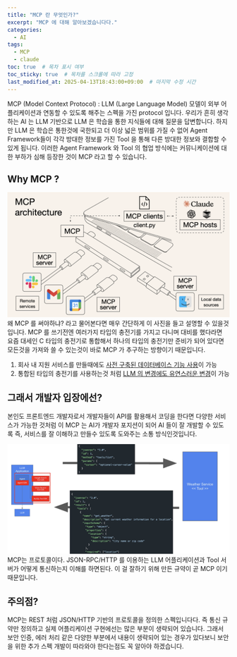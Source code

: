 ```yaml
---
title: "MCP 란 무엇인가?"
excerpt: "MCP 에 대해 알아보겠습니다다."
categories:
  - AI
tags:
  - MCP
  - claude
toc: true  # 목차 표시 여부
toc_sticky: true  # 목차를 스크롤에 따라 고정
last_modified_at: 2025-04-13T18:43:00+09:00  # 마지막 수정 시간
---
```


MCP (Model Context Protocol) : LLM (Large Language Model) 모델이 외부 어플리케이션과 연동할 수 있도록 해주는 스펙을 가진 protocol 입니다.
우리가 흔히 생각하는 AI 는 LLM 기반으로 LLM 은 학습을 통한 지식들에 대해 질문을 답변합니다. 
하지만 LLM 은 학습은 통한것에 국한되고 더 이상 넓은 범위를 가질 수 없어 Agent Framework들이 각각 방대한 정보를 가진 Tool 을 통해 다른 방대한 정보와 결합할 수 있게 됩니다.
이러한 Agent Framework 와 Tool 의 협업 방식에는 커뮤니케이션에 대한 부하가 심해 등장한 것이 MCP 라고 할 수 있습니다.

## Why MCP ?
 ![whatisMCP](/assets/images/what-is-mcp.png)
 왜 MCP 를 써야하냐? 라고 물어본다면 매우 간단하게 이 사진을 들고 설명할 수 있을것입니다.
 MCP 를 쓰기전엔 여러가지 타입의 충전기를 가지고 다니며 대비를 했다라면 요즘 대세인 C 타입의 충전기로 통합해서 하나의 타입의 충전기만 준비가 되어 있다면 모든것을 가져와 쓸 수 있는것이 바로 MCP 가 추구하는 방향이기 때문입니다.

  1. 회사 내 지원 서비스를 만들때에도 <u>사전 구축된 데이터베이스 기능 사용</u>이 가능
  2. 통합된 타입의 충전기를 사용하는것 처럼 <u>LLM 의 변경에도 유연스러운 변경</u>이 가능
 

## 그래서 개발자 입장에선?

 본인도 프론트엔드 개발자로서 개발자들이 API를 활용해서 코딩을 한다면 다양한 서비스가 가능한 것처럼 
 이 MCP 는 AI가 개발자 포지션이 되어 AI 들이 잘 개발할 수 있도록 즉, 서비스를 잘 이해하고 만들수 있도록 도와주는
 소통 방식인것입니다.
  
  ![ListTool](/assets/images/다운로드.png)
  MCP는 프로토콜이다. JSON-RPC/HTTP 를 이용하는 LLM 어플리케이션과 Tool 서버가 어떻게 통신하는지 이해를 하면된다.
  이 걸 잘하기 위해 만든 규약이 곧 MCP 이기 때문입니다.

## 주의점?

 MCP는 REST 처럼 JSON/HTTP 기반의 프로토콜을 정의한 스펙입니다다. 즉 통신 규약만 정의하고 실제 어플리케이션 구현에선는
 많은 부분이 생략되어 있습니다. 그래서 보안 인증, 에러 처리 같은 다양한 부분에서 내용이 생략되어 있는 경우가 있다보니 
 보안을 위한 추가 스펙 개발이 따라와야 한다는점도 꼭 알아야 하겠습니다.